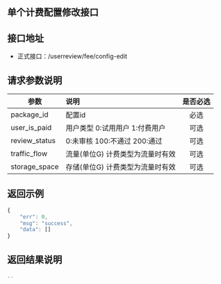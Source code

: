 单个计费配置修改接口
----------

接口地址
----------
  * 正式接口：/userreview/fee/config-edit

请求参数说明
----------
|  参数         |说明          |是否必选|
| ------------- |:-------------|:-----:|
| package_id      | 配置id |必选    |
|user_is_paid	| 用户类型 0:试用用户 1:付费用户 |可选    |
|review_status	| 0:未审核 100:不通过 200:通过|可选    |
|traffic_flow	| 流量(单位G) 计费类型为流量时有效|可选    |
|storage_space	| 存储(单位G) 计费类型为流量时有效|可选    |

返回示例
----------
```javascript
{
    "err": 0,
    "msg": "success",
    "data": []
}
```

返回结果说明
----------
```javascript
..
```